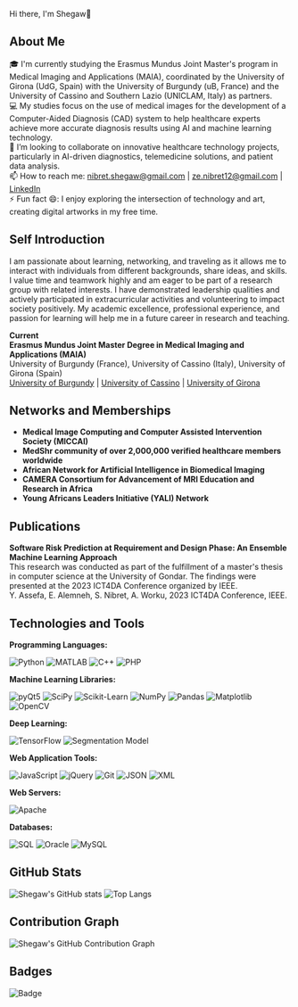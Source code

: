 Hi there, I'm Shegaw👋

## About Me

🎓 I'm currently studying the Erasmus Mundus Joint Master's program in Medical Imaging and Applications (MAIA), coordinated by the University of Girona (UdG, Spain) with the University of Burgundy (uB, France) and the University of Cassino and Southern Lazio (UNICLAM, Italy) as partners.  
💻 My studies focus on the use of medical images for the development of a Computer-Aided Diagnosis (CAD) system to help healthcare experts achieve more accurate diagnosis results using AI and machine learning technology.  
👯 I’m looking to collaborate on innovative healthcare technology projects, particularly in AI-driven diagnostics, telemedicine solutions, and patient data analysis.  
📫 How to reach me: nibret.shegaw@gmail.com | ze.nibret12@gmail.com | [LinkedIn](https://www.linkedin.com/in/shegaw-nibret-gelaw-b8b077168/)  
⚡ Fun fact 😄: I enjoy exploring the intersection of technology and art, creating digital artworks in my free time.

## Self Introduction

I am passionate about learning, networking, and traveling as it allows me to interact with individuals from different backgrounds, share ideas, and skills. I value time and teamwork highly and am eager to be part of a research group with related interests. I have demonstrated leadership qualities and actively participated in extracurricular activities and volunteering to impact society positively. My academic excellence, professional experience, and passion for learning will help me in a future career in research and teaching.


**Current**  
**Erasmus Mundus Joint Master Degree in Medical Imaging and Applications (MAIA)**  
University of Burgundy (France), University of Cassino (Italy), University of Girona (Spain)  
[University of Burgundy](https://en.u-bourgogne.fr/) | [University of Cassino](https://www.unicas.it/) | [University of Girona](https://www.udg.edu/en/)


## Networks and Memberships

- **Medical Image Computing and Computer Assisted Intervention Society (MICCAI)**
- **MedShr community of over 2,000,000 verified healthcare members worldwide**
- **African Network for Artificial Intelligence in Biomedical Imaging**
- **CAMERA Consortium for Advancement of MRI Education and Research in Africa**
- **Young Africans Leaders Initiative (YALI) Network**



## Publications

**Software Risk Prediction at Requirement and Design Phase: An Ensemble Machine Learning Approach**  
This research was conducted as part of the fulfillment of a master's thesis in computer science at the University of Gondar. The findings were presented at the 2023 ICT4DA Conference organized by IEEE.  
Y. Assefa, E. Alemneh, S. Nibret, A. Worku, 2023 ICT4DA Conference, IEEE.


## Technologies and Tools

**Programming Languages:**

![Python](https://img.shields.io/badge/-Python-3776AB?style=flat&logo=python&logoColor=white)
![MATLAB](https://img.shields.io/badge/-MATLAB-0076A8?style=flat&logo=Mathworks&logoColor=white)
![C++](https://img.shields.io/badge/-C++-00599C?style=flat&logo=cplusplus&logoColor=white)
![PHP](https://img.shields.io/badge/-PHP-777BB4?style=flat&logo=php&logoColor=white)

**Machine Learning Libraries:**

![pyQt5](https://img.shields.io/badge/-pyQt5-41CD52?style=flat&logo=Qt&logoColor=white)
![SciPy](https://img.shields.io/badge/-SciPy-8CAAE6?style=flat&logo=scipy&logoColor=white)
![Scikit-Learn](https://img.shields.io/badge/-Scikit--Learn-F7931E?style=flat&logo=scikit-learn&logoColor=white)
![NumPy](https://img.shields.io/badge/-NumPy-013243?style=flat&logo=numpy&logoColor=white)
![Pandas](https://img.shields.io/badge/-Pandas-150458?style=flat&logo=pandas&logoColor=white)
![Matplotlib](https://img.shields.io/badge/-Matplotlib-13A5B0?style=flat&logo=matplotlib&logoColor=white)
![OpenCV](https://img.shields.io/badge/-OpenCV-5C3EE8?style=flat&logo=opencv&logoColor=white)

**Deep Learning:**

![TensorFlow](https://img.shields.io/badge/-TensorFlow-FF6F00?style=flat&logo=tensorflow&logoColor=white)
![Segmentation Model](https://img.shields.io/badge/-Segmentation%20Model-21A0A0?style=flat)

**Web Application Tools:**

![JavaScript](https://img.shields.io/badge/-JavaScript-F7DF1E?style=flat&logo=javascript&logoColor=black)
![jQuery](https://img.shields.io/badge/-jQuery-0769AD?style=flat&logo=jquery&logoColor=white)
![Git](https://img.shields.io/badge/-Git-F05032?style=flat&logo=git&logoColor=white)
![JSON](https://img.shields.io/badge/-JSON-000000?style=flat&logo=json&logoColor=white)
![XML](https://img.shields.io/badge/-XML-FF6600?style=flat)

**Web Servers:**

![Apache](https://img.shields.io/badge/-Apache-D22128?style=flat&logo=apache&logoColor=white)

**Databases:**

![SQL](https://img.shields.io/badge/-SQL-4479A1?style=flat&logo=sql&logoColor=white)
![Oracle](https://img.shields.io/badge/-Oracle-F80000?style=flat&logo=oracle&logoColor=white)
![MySQL](https://img.shields.io/badge/-MySQL-4479A1?style=flat&logo=mysql&logoColor=white)

## GitHub Stats

![Shegaw's GitHub stats](https://github-readme-stats.vercel.app/api?username=ZeN-PixelPioneer&show_icons=true&theme=radical)
![Top Langs](https://github-readme-stats.vercel.app/api/top-langs/?username=ZeN-PixelPioneer&layout=compact&theme=radical)

## Contribution Graph

![Shegaw's GitHub Contribution Graph](https://activity-graph.herokuapp.com/graph?username=ZeN-PixelPioneer&theme=rogue)

## Badges

![Badge](https://img.shields.io/badge/-BadgeText-<color>)
